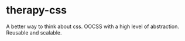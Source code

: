 # therapy-css

A better way to think about css. OOCSS with a high level of abstraction. Reusable and scalable.